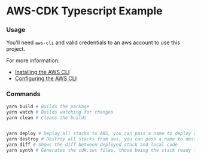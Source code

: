# AWS-CDK Typescript Example

### Usage

You'll need `aws-cli` and valid credentials to an aws account to use this project.

For more information:

- [Installing the AWS CLI
  ](https://docs.aws.amazon.com/cli/latest/userguide/cli-chap-install.html)
- [Configuring the AWS CLI
  ](https://docs.aws.amazon.com/cli/latest/userguide/cli-chap-configure.html)

### Commands

```bash
yarn build # Builds the package
yarn watch # Builds watching for changes
yarn clean # Cleans the builds


yarn deploy # Deploy all stacks to AWS, you can pass a name to deploy only one stack
yarn destroy # Destroy all stacks from aws, you can pass a name to destroy only one stack
yarn diff # Shows the diff between deployed stack and local code
yarn synth # Generates the cdk.out files, those being the stack ready for deployment
```
